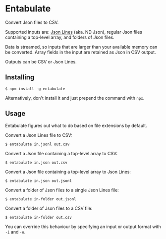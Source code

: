 Entabulate
==========

Convert Json files to CSV.

Supported inputs are: [Json Lines](https://jsonlines.org/) (aka. ND Json), regular Json files containing a top-level array, and folders of Json files.

Data is streamed, so inputs that are larger than your available memory can be converted. Array fields in the input are retained as Json in CSV output.

Outputs can be CSV or Json Lines.


Installing
----------

    $ npm install -g entabulate

Alternatively, don't install it and just prepend the command with `npx`.

Usage
-----

Entabulate figures out what to do based on file extensions by default.

Convert a Json Lines file to CSV:

    $ entabulate in.jsonl out.csv

Convert a Json file containing a top-level array to CSV:

    $ entabulate in.json out.csv

Convert a Json file containing a top-level array to Json Lines:

    $ entabulate in.json out.jsonl

Convert a folder of Json files to a single Json Lines file:

    $ entabulate in-folder out.jsonl

Convert a folder of Json files to a CSV file:

    $ entabulate in-folder out.csv

You can override this behaviour by specifying an input or output format with `-i` and `-o`.
